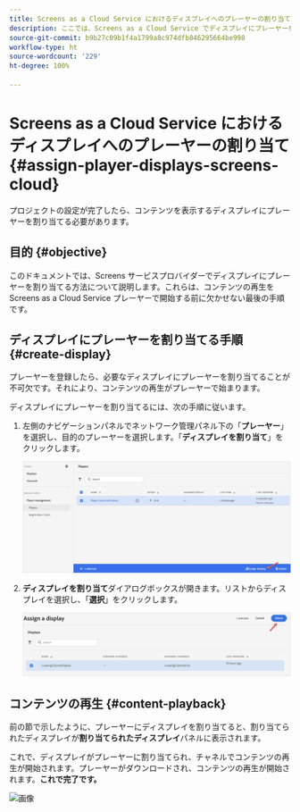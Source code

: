 ```yaml
---
title: Screens as a Cloud Service におけるディスプレイへのプレーヤーの割り当て
description: ここでは、Screens as a Cloud Service でディスプレイにプレーヤーを割り当てる方法について説明します。
source-git-commit: b9b27c09b1f4a1799a8c974dfb846295664be998
workflow-type: ht
source-wordcount: '229'
ht-degree: 100%

---
```



# Screens as a Cloud Service におけるディスプレイへのプレーヤーの割り当て {#assign-player-displays-screens-cloud}

プロジェクトの設定が完了したら、コンテンツを表示するディスプレイにプレーヤーを割り当てる必要があります。

## 目的 {#objective}

このドキュメントでは、Screens サービスプロバイダーでディスプレイにプレーヤーを割り当てる方法について説明します。これらは、コンテンツの再生を Screens as a Cloud Service プレーヤーで開始する前に欠かせない最後の手順です。

## ディスプレイにプレーヤーを割り当てる手順 {#create-display}

プレーヤーを登録したら、必要なディスプレイにプレーヤーを割り当てることが不可欠です。それにより、コンテンツの再生がプレーヤーで始まります。

ディスプレイにプレーヤーを割り当てるには、次の手順に従います。

1. 左側のナビゲーションパネルでネットワーク管理パネル下の「**プレーヤー**」を選択し、目的のプレーヤーを選択します。「**ディスプレイを割り当て**」をクリックします。

   ![画像](/help/screens-cloud/assets/player/register-player7.png)

1. **ディスプレイを割り当て**&#x200B;ダイアログボックスが開きます。リストからディスプレイを選択し、「**選択**」をクリックします。

   ![画像](/help/screens-cloud/assets/player/register-player8.png)

## コンテンツの再生 {#content-playback}

前の節で示したように、プレーヤーにディスプレイを割り当てると、割り当てられたディスプレイが&#x200B;**割り当てられたディスプレイ**&#x200B;パネルに表示されます。

これで、ディスプレイがプレーヤーに割り当てられ、チャネルでコンテンツの再生が開始されます。プレーヤーがダウンロードされ、コンテンツの再生が開始されます。**これで完了です。**

![画像](/help/screens-cloud/assets/player/output.gif)

